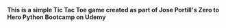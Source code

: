 <b>This is a simple Tic Tac Toe game created as part of Jose Portill's Zero to Hero Python Bootcamp on Udemy</b>

